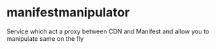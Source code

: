# manifestmanipulator
Service which act a proxy between CDN and Manifest and allow you to manipulate same on the fly
